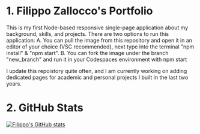 # 1. Filippo Zallocco's Portfolio
This is my first Node-based responsive single-page application about my background, skills, and projects.
There are two options to run this application:
A. You can pull the image from this repository and open it in an editor of your choice (VSC recommended), next type into the terminal "npm install" & "npm start".
B. You can fork the image under the branch "new_branch" and run it in your Codespaces environment with npm start

I update this repoistory quite often, and I am currently working on adding dedicated pages for academic and personal projects I built in the last two years.

# 2. GitHub Stats

[![Filippo's GitHub stats](https://github-readme-stats.vercel.app/api?username=fzallocco)](https://github.com/fzallocco/github-readme-stats)